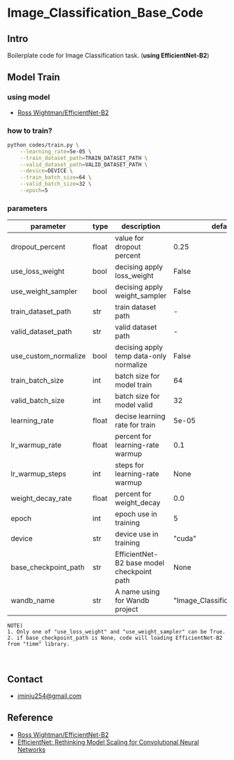 # Image_Classification_Base_Code
## Intro
Boilerplate code for Image Classification task. (**using EfficientNet-B2**)
## Model Train
### using model
* [Ross Wightman/EfficientNet-B2](https://github.com/rwightman/pytorch-image-models)

### how to train?
```BASH
python codes/train.py \
    --learning_rate=5e-05 \
    --train_dataset_path=TRAIN_DATASET_PATH \
    --valid_dataset_path=VALID_DATASET_PATH \
    --device=DEVICE \
    --train_batch_size=64 \
    --valid_batch_size=32 \
    --epoch=5
```

### parameters
| parameter | type | description | default |
| ---------- | ---------- | ---------- | --------- |
| dropout_percent | float | value for dropout percent | 0.25 |
| use_loss_weight | bool | decising apply loss_weight | False |
| use_weight_sampler | bool | decising apply weight_sampler | False |
| train_dataset_path | str | train dataset path | - |
| valid_dataset_path | str | valid dataset path | - |
| use_custom_normalize | bool | decising apply temp data-only normalize | False |
| train_batch_size | int | batch size for model train | 64 |
| valid_batch_size | int | batch size for model valid | 32 |
| learning_rate | float | decise learning rate for train | 5e-05 |
| lr_warmup_rate | float | percent for learning-rate warmup | 0.1 |
| lr_warmup_steps | int | steps for learning-rate warmup | None |
| weight_decay_rate | float | percent for weight_decay | 0.0 |
| epoch | int | epoch use in training | 5 |
| device | str | device use in training | "cuda" |
| base_checkpoint_path | str | EfficientNet-B2 base model checkpoint path | None |
| wandb_name | str | A name using for Wandb project | "Image_Classification_Project" |
```
NOTE) 
1. Only one of "use_loss_weight" and "use_weight_sampler" can be True.
2. if base_checkpoint_path is None, code will loading EfficientNet-B2 from "timm" library.
```
</br>

## Contact
* jminju254@gmail.com
## Reference
* [Ross Wightman/EfficientNet-B2](https://github.com/rwightman/pytorch-image-models)
* [EfficientNet: Rethinking Model Scaling for Convolutional Neural Networks](https://arxiv.org/abs/1905.11946)